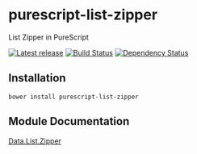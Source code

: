# purescript-list-zipper
List Zipper in PureScript

[![Latest release](http://img.shields.io/bower/v/purescript-list-zipper.svg)](https://github.com/DavidHarrison/purescript-list-zipper/releases)
[![Build Status](https://travis-ci.org/DavidHarrison/purescript-list-zipper.svg?branch=master)](https://travis-ci.org/DavidHarrison/purescript-list-zipper)
[![Dependency Status](https://www.versioneye.com/user/projects/55a0a73b323939001700016e/badge.svg?style=flat)](https://www.versioneye.com/user/projects/55a0a73b323939001700016e)

## Installation

```
bower install purescript-list-zipper
```

## Module Documentation

[Data.List.Zipper](docs/Data/List/Zipper.md)
